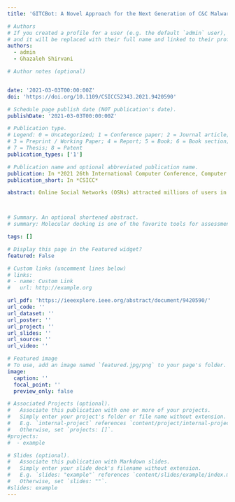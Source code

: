 ```yaml
---
title: 'GITCBot: A Novel Approach for the Next Generation of C&C Malware'

# Authors
# If you created a profile for a user (e.g. the default `admin` user), write the username (folder name) here
# and it will be replaced with their full name and linked to their profile.
authors:
  - admin
  - Ghazaleh Shirvani

# Author notes (optional)


date: '2021-03-03T00:00:00Z'
doi: 'https://doi.org/10.1109/CSICC52343.2021.9420590'

# Schedule page publish date (NOT publication's date).
publishDate: '2021-03-03T00:00:00Z'

# Publication type.
# Legend: 0 = Uncategorized; 1 = Conference paper; 2 = Journal article;
# 3 = Preprint / Working Paper; 4 = Report; 5 = Book; 6 = Book section;
# 7 = Thesis; 8 = Patent
publication_types: ['1']

# Publication name and optional abbreviated publication name.
publication: In *2021 26th International Computer Conference, Computer Society of Iran*
publication_short: In *CSICC*

abstract: Online Social Networks (OSNs) attracted millions of users in the world. OSNs made adversaries more passionate to create malware variants to subvert the cyber defence of OSNs. Through various threat vectors, adversaries persuasively lure OSN users into installing malware on their devices at an enormous scale. One of the most horrendous forms of named malware is OSNs' botnets that conceal C&C information using OSNs' accounts of unaware users. In this paper, we present GITC (Ghost In The Cloud), which uses Telegram as a C&C server to communicate with threat actors and access targets' information in an undetectable way. Furthermore, we present our implementation of GITC. We show how GITC uses the encrypted telegram Application Programming Interface (API) to cover up records of the adversary connections to the target, and we discuss why current intrusion detection systems cannot detect GITC …



# Summary. An optional shortened abstract.
# summary: Molecular docking is one of the favorite tools for assessment of the interactions between a ligand and its congener macromolecule. In silico approaches and especially molecular docking are gaining much attention in recent years due to their cost-effective nature.

tags: []

# Display this page in the Featured widget?
featured: False

# Custom links (uncomment lines below)
# links:
# - name: Custom Link
#   url: http://example.org

url_pdf: 'https://ieeexplore.ieee.org/abstract/document/9420590/'
url_code: ''
url_dataset: ''
url_poster: ''
url_project: ''
url_slides: ''
url_source: ''
url_video: ''

# Featured image
# To use, add an image named `featured.jpg/png` to your page's folder.
image:
  caption: ''
  focal_point: ''
  preview_only: false

# Associated Projects (optional).
#   Associate this publication with one or more of your projects.
#   Simply enter your project's folder or file name without extension.
#   E.g. `internal-project` references `content/project/internal-project/index.md`.
#   Otherwise, set `projects: []`.
#projects:
#  - example

# Slides (optional).
#   Associate this publication with Markdown slides.
#   Simply enter your slide deck's filename without extension.
#   E.g. `slides: "example"` references `content/slides/example/index.md`.
#   Otherwise, set `slides: ""`.
#slides: example
---
```

